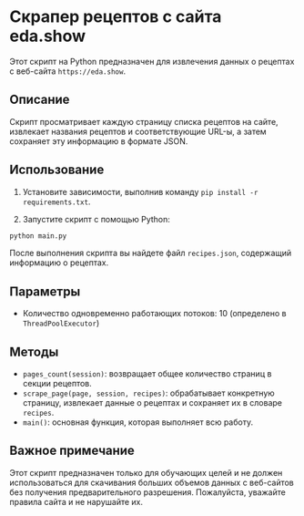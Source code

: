 # Скрапер рецептов с сайта eda.show

Этот скрипт на Python предназначен для извлечения данных о рецептах с веб-сайта `https://eda.show`.

## Описание

Скрипт просматривает каждую страницу списка рецептов на сайте, извлекает названия рецептов и соответствующие URL-ы, а затем сохраняет эту информацию в формате JSON.

## Использование

1. Установите зависимости, выполнив команду `pip install -r requirements.txt`.

2. Запустите скрипт с помощью Python:

```bash
python main.py
```

После выполнения скрипта вы найдете файл `recipes.json`, содержащий информацию о рецептах.

## Параметры

- Количество одновременно работающих потоков: 10 (определено в `ThreadPoolExecutor`)

## Методы

- `pages_count(session)`: возвращает общее количество страниц в секции рецептов.
- `scrape_page(page, session, recipes)`: обрабатывает конкретную страницу, извлекает данные о рецептах и сохраняет их в словаре `recipes`.
- `main()`: основная функция, которая выполняет всю работу.

## Важное примечание

Этот скрипт предназначен только для обучающих целей и не должен использоваться для скачивания больших объемов данных с веб-сайтов без получения предварительного разрешения. Пожалуйста, уважайте правила сайта и не нарушайте их.

